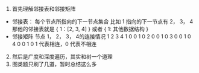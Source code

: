 1. 首先理解邻接表和邻接矩阵

- 邻接表： 每个节点所指向的下一节点集合
  比如 1 指向的下一节点有 2， 3， 4
  那他的邻接表就是 { 1：[2, 3, 4] } 或者 { 1: 其他数据结构 }
- 邻接矩阵
  节点 1， 2， 3， 4的连接情况
  1 2 3 4
  1 0 0 1 0
  2 0 0 1 0
  3 0 0 1 0
  4 0 0 1 0
  1 代表相连，0 代表不相连

2. 然后是广度和深度遍历，其实和树一个道理
3. 图类题只刷了几道，暂时总结这么多
